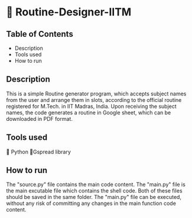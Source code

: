 # 📑 Routine-Designer-IITM

## Table of Contents
  - Description
  - Tools used
  - How to run

## Description
This is a simple Routine generator program, which accepts subject names from the user and arrange them in slots, according to the official routine registered for M.Tech. in IIT Madras, India. Upon receiving the subject names, the code generates a routine in Google sheet, which can be downloaded in PDF format.

## Tools used
🐍 Python 📍Gspread library

## How to run
The "source.py" file contains the main code content. The "main.py" file is the main excutable file which contains the shell code. Both of these files should be saved in the same folder. The "main.py" file can be executed, without any risk of committing any changes in the main function code content.
